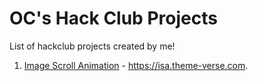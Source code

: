 # OC's Hack Club Projects
List of hackclub projects created by me!

1. [Image Scroll Animation](../tree/main/image-scroll-animation) - https://isa.theme-verse.com. 

